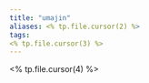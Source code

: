 ```yaml
---
title: "umajin"
aliases: <% tp.file.cursor(2) %>
tags: 
<% tp.file.cursor(3) %>
---
```


<% tp.file.cursor(4) %>
